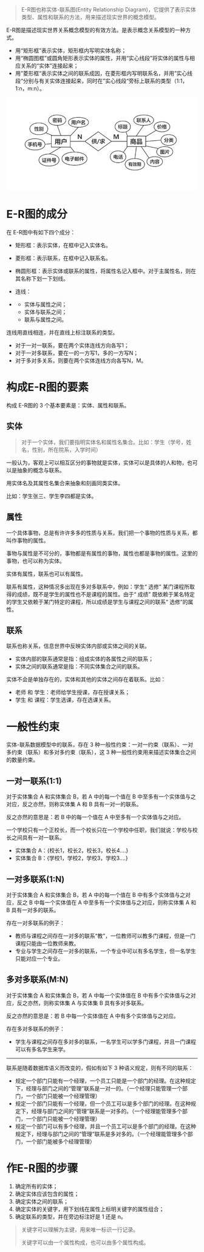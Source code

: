 > E-R图也称实体-联系图(Entity Relationship Diagram)，它提供了表示实体类型、属性和联系的方法，用来描述现实世界的概念模型。

E-R图是描述现实世界关系概念模型的有效方法。是表示概念关系模型的一种方式。

- 用“矩形框”表示实体，矩形框内写明实体名称；
- 用“椭圆图框”或圆角矩形表示实体的属性，并用“实心线段”将实体的属性与相应关系的“实体”连接起来；
- 用”菱形框“表示实体之间的联系成因，在菱形框内写明联系名，并用”实心线段“分别与有关实体连接起来，同时在”实心线段“旁标上联系的类型（1:1，1:n，m:n）。

![image-20220622235629879](images/image-20220622235629879.png)

# E-R图的成分

在 E-R图中有如下四个成分：

- 矩形框：表示实体，在框中记入实体名。
- 菱形框：表示联系，在框中记入联系名。
- 椭圆形框：表示实体或联系的属性，将属性名记入框中。对于主属性名，则在其名称下划一下划线。
- 连线：

- - 实体与属性之间；
  - 实体与联系之间；
  - 联系与属性之间。

连线用直线相连，并在直线上标注联系的类型。

- 对于一对一联系，要在两个实体连线方向各写1；
- 对于一对多联系，要在一的一方写1，多的一方写N；
- 对于多对多关系，则要在两个实体连线方向各写N，M。

# 构成E-R图的要素

构成 E-R图的 3 个基本要素是：实体、属性和联系。

## 实体

> 对于一个实体，我们要指明实体名和属性名集合。比如：学生（学号，姓名，性别，所在院系，入学时间）

一般认为，客观上可以相互区分的事物就是实体，实体可以是具体的人和物，也可以是抽象的概念与联系。

用实体名及其属性名集合来抽象和刻画同类实体。

比如：学生张三、学生李四都是实体。

## 属性

一个具体事物，总是有许许多多的性质与关系，我们把一个事物的性质与关系，都叫作事物的属性。

事物与属性是不可分的，事物都是有属性的事物，属性也都是事物的属性。这里的事物，也可以称为实体。

实体有属性，联系也可以有属性。

联系有属性，这种情况多出现在多对多联系中，例如：学生“ 选修” 某门课程所取得的成绩，既不是学生的属性也不是课程的属性。由于“ 成绩” 既依赖于某名特定的学生又依赖于某门特定的课程，所以成绩是学生与课程之间的联系“ 选修”的属性。

## 联系

联系也称关系，信息世界中反映实体内部或实体之间的关联。

- 实体内部的联系通常是指：组成实体的各属性之间的联系；
- 实体之间的联系通常是指：不同实体集合之间的联系。

实体不会是单独存在的，实体和其他的实体之间存在着联系。比如：

- 老师 和 学生：老师给学生授课，存在授课关系；
- 学生 和 课程：学生选课，存在选课关系。

# 一般性约束

实体-联系数据模型中的联系，存在 3 种一般性约束：一对一约束（联系）、一对多约束（联系）和多对多约束（联系），这 3 种一般性约束用来描述实体集合之间的数量约束。

## 一对一联系(1∶1)

对于实体集合 A 和实体集合 B，若 A 中的每一个值在 B 中至多有一个实体值与之对应，反之亦然，则称实体集 A 和 B 具有一对一的联系。

反之亦然的意思是：若 B 中的每一个值在 A 中至多有一个实体值与之对应。

一个学校只有一个正校长，而一个校长只在一个学校中任职，我们就说：学校与校长之间具有一对一联系。

- 实体集合 A：{校长1，校长2，校长3，校长4....}
- 实体集合 B：{学校1，学校2，学校3，学校3....}

## 一对多联系(1∶N)

对于实体集合 A 和实体集合 B，若 A 中的每一个值在 B 中有多个实体值与之对应，反之 B 中每一个实体值在 A 中至多有一个实体值与之对应，则称实体集 A 和 B 具有一对多的联系。

存在一对多联系的例子：

- 教师与课程之间存在一对多的联系“教”，一位教师可以教多门课程，但是一门课程只能由一位教师来教。
- 专业与学生之间存在一对多的联系，一个专业中可以有多名学生，但一名学生只能对应一个专业。

## 多对多联系(M∶N)

对于实体集合 A 和实体集合 B，若 A 中每一个实体值在 B 中有多个实体值与之对应，反之亦然，则称实体集 A 与实体集 B 具有多对多联系。

反之亦然的意思是：若 B 中每一个实体值在 A 中有多个实体值与之对应。

存在多对多联系的例子：

- 学生与课程之间存在多对多的联系，一名学生可以学多门课程，并且一门课程可以有多名学生来学。

------

联系是随着数据库语义而改变的，假如有如下 3 种语义规定，则有不同的联系：

- 规定一个部门只能有一个经理，一个员工只能是一个部门的经理。在这种规定下，经理与部门之间的“管理”联系是一对一的。（一个经理只能管理一个部门，一个部门只能被一个经理管理）
- 规定一个部门只能有一个经理，但一个员工可以是多个部门的经理。在这种规定下，经理与部门之间的“管理”联系是一对多的。（一个经理能管理多个部门，一个部门只能被一个经理管理）
- 规定一个部门可以有多个经理，并且一个员工可以是多个部门的经理。在这种规定下，经理与部门之间的“管理”联系是多对多的。（一个经理能管理多个部门，一个部门能被多个经理管理）

# 作E-R图的步骤

1. 确定所有的实体；
2. 确定实体应该包含的属性；
3. 确定实体之间的联系；
4. 确定实体的关键字，用下划线在属性上标明关键字的属性组合；
5. 确定联系的类型，并在旁边标注好是 1 还是 n。

>  关键字可以理解为主键，用来唯一标识一行记录。
>
> 关键字可以由一个属性构成，也可以由多个属性构成。